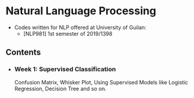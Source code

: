 # Natural Language Processing

* Codes written for NLP offered at University of Guilan:
    * [NLP981] 1st semester of 2019/1398



## Contents

* ### Week 1: Supervised Classification
  Confusion Matrix, Whisker Plot, Using Supervised Models like Logistic Regression, Decision Tree and so on.
 
 
